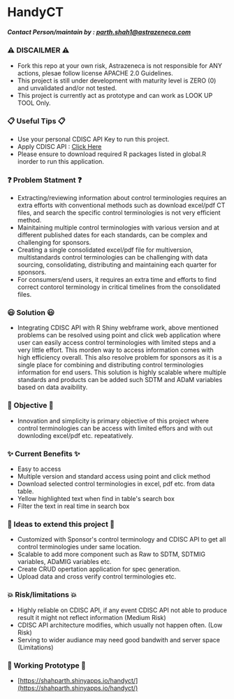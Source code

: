 # HandyCT
##### Contact Person/maintain by : parth.shah1@astrazeneca.com

### :warning: DISCAILMER :warning:

*  Fork this repo at your own risk, Astrazeneca is not responsible for ANY actions, plesae follow license APACHE 2.0 Guidelines.
*  This project is still under development with maturity level is ZERO (0) and unvalidated and/or not tested.
*  This project is currently act as prototype and can work as LOOK UP TOOL Only.

### :clipboard: Useful Tips :clipboard:

* Use your personal CDISC API Key to run this project.
* Apply CDISC API  : [Click Here](https://www.cdisc.org/cdisc-library/api-documentation)
* Please ensure to download required R packages listed in global.R inorder to run this application.
  
### :question: Problem Statment :question:

* Extracting/reviewing information about control terminologies requires an extra efforts with conventional methods such as
  download excel/pdf CT files, and search the specific control terminologies is not very efficient method.
* Mainitaining multiple control terminologies with various version and at different published dates for each standards, can be complex and challenging for sponsors.
* Creating a single consolidated excel/pdf file for multiversion, multistandards control terminologies can be challenging with data sourcing, consolidating, distributing and maintaining each quarter for 
   sponsors.
* For consumers/end users, it requires an extra time and efforts to find correct contorol terminology in critical timelines from the consolidated files.

### :smiley: Solution :smiley:

* Integrating CDISC API with R Shiny webframe work, above mentioned problems can be resolved using point and click web application where user can easily access control terminologies
  with limited steps and a very little effort. This morden way to access information comes with high efficiency overall. This also resolve problem for sponsors as it is a single place for combining and 
  distributing control terminologies information for end users. This solution is highly scalable where multiple standards and products can be added such SDTM and ADaM variables based on data avaibility.

### :crystal_ball: Objective :crystal_ball:

* Innovation and simplicity is primary objective of this project where control terminologies can be access with limited effors and with out downloding excel/pdf etc. repeatatively.

### :sparkles: Current Benefits :sparkles:

* Easy to access
* Multiple version and standard access using point and click method
* Download selected control terminologies in excel, pdf etc. from data table.
* Yellow highlighted text when find in table's search box
* Filter the text in real time in search box
  
### :seedling: Ideas to extend this project :seedling:

* Customized with Sponsor's control terminology and CDISC API to get all control terminologies under same location.
* Scalable to add more component such as Raw to SDTM, SDTMIG variables, ADaMIG variables etc.
* Create CRUD opertation application for spec generation.
* Upload data and cross verify control terminologies etc.

### :collision: Risk/limitations :collision: 

* Highly reliable on CDISC API, if any event CDISC API not able to produce result it might not reflect information (Medium Risk)
* CDISC API architecture modifies, which usually not happen often. (Low Risk)
* Serving to wider audiance may need good bandwith and server space (Limitations)

### :telescope: Working Prototype :telescope:

* [https://shahparth.shinyapps.io/handyct/](https://shahparth.shinyapps.io/handyct/)

